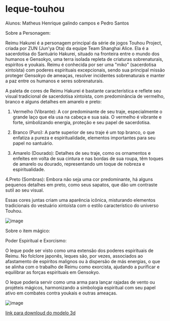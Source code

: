 # leque-touhou

Alunos: Matheus Henrique galindo campos e Pedro Santos

Sobre a Personagem:

Reimu Hakurei é a personagem principal da série de jogos Touhou Project, criada por ZUN (Jun'ya Ota) da equipe Team Shanghai Alice. Ela é a sacerdotisa do Santuário Hakurei, situado na fronteira entre o mundo dos humanos e Gensokyo, uma terra isolada repleta de criaturas sobrenaturais, espíritos e youkais. Reimu é conhecida por ser uma "miko" (sacerdotisa xintoísta) com poderes espirituais excepcionais, sendo sua principal missão proteger Gensokyo de ameaças, resolver incidentes sobrenaturais e manter a paz entre os humanos e seres sobrenaturais.

A paleta de cores de Reimu Hakurei é bastante característica e reflete seu visual tradicional de sacerdotisa xintoísta, com predominância de vermelho, branco e alguns detalhes em amarelo e preto:

1. Vermelho (Vibrante): A cor predominante de seu traje, especialmente o grande laço que ela usa na cabeça e sua saia. O vermelho é vibrante e forte, simbolizando energia, proteção e seu papel de sacerdotisa.

2. Branco (Puro): A parte superior de seu traje é um top branco, o que enfatiza a pureza e espiritualidade, elementos importantes para seu papel no santuário.

3. Amarelo (Dourado): Detalhes de seu traje, como os ornamentos e enfeites em volta de sua cintura e nas bordas de sua roupa, têm toques de amarelo ou dourado, representando um toque de nobreza e espiritualidade.

4.Preto (Sombras): Embora não seja uma cor predominante, há alguns pequenos detalhes em preto, como seus sapatos, que dão um contraste sutil ao seu visual.

Essas cores juntas criam uma aparência icônica, misturando elementos tradicionais do vestuário xintoísta com o estilo característico do universo Touhou.

![image](https://github.com/user-attachments/assets/04735fb4-de17-4bbc-be68-249fae063ca7)

Sobre o item mágico:

Poder Espiritual e Exorcismo:

 O leque pode ser visto como uma extensão dos poderes espirituais de Reimu. No folclore japonês, leques são, por vezes, associados ao afastamento de espíritos malignos ou à dispersão de más energias, o que se alinha com o trabalho de Reimu como exorcista, ajudando a purificar e equilibrar as forças espirituais em Gensokyo.

O leque poderia servir como uma arma para lançar rajadas de vento ou projéteis mágicos, harmonizando a simbologia espiritual com seu papel ativo em combates contra youkais e outras ameaças.

![image](https://github.com/user-attachments/assets/7a0cb218-1885-4168-9094-9351c71d0f05)

[link para downloud do modelo 3d](https://drive.google.com/file/d/1P0fQIuhbP0ZfgZCLO2QEHRyesr6W0opw/view?usp=sharing)
